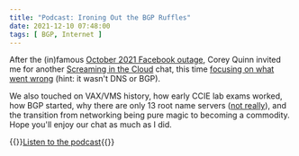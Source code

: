 ```yaml
---
title: "Podcast: Ironing Out the BGP Ruffles"
date: 2021-12-10 07:48:00
tags: [ BGP, Internet ]
---
```

After the (in)famous [October 2021 Facebook outage](https://engineering.fb.com/2021/10/05/networking-traffic/outage-details/), Corey Quinn invited me for another [Screaming in the Cloud](https://www.lastweekinaws.com/podcast/screaming-in-the-cloud/) chat, this time [focusing on what went wrong](https://www.lastweekinaws.com/podcast/screaming-in-the-cloud/ironing-out-the-bgp-ruffles-with-ivan-pepelnjak/) (hint: it wasn't DNS or BGP).

We also touched on VAX/VMS history, how early CCIE lab exams worked, how BGP started, why there are only 13 root name servers ([not really](/2021/11/dns-anycast/)), and the transition from networking being pure magic to becoming a commodity. Hope you'll enjoy our chat as much as I did.

{{<jump>}}[Listen to the podcast](https://www.lastweekinaws.com/podcast/screaming-in-the-cloud/ironing-out-the-bgp-ruffles-with-ivan-pepelnjak/){{</jump>}}